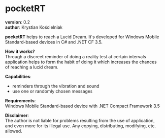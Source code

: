 pocketRT
========

**version**: 0.2  
**author**: Krystian Kościelniak

**pocketRT** helps to reach a Lucid Dream. It's developed for Windows Mobile Standard-based devices in C# and .NET CF 3.5.

**How it works?**  
Through a discreet reminder of doing a reality test at certain intervals application helps to form the habit of doing it which increases the chances of reaching a lucid dream.

**Capabilities**:  
* reminders through the vibration and sound  
* use one or randomly chosen messages  

**Requirements**:  
Windows Mobile Standard-based device with .NET Compact Framework 3.5

**Disclaimer**:  
The author is not liable for problems resulting from the use of application, and even more for its illegal use. Any copying, distributing, modifying, etc. allowed.

